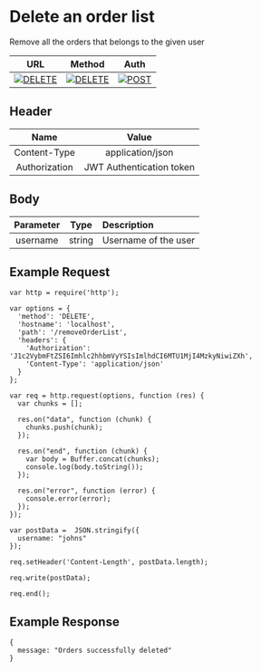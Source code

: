 # Delete an order list

Remove all the orders that belongs to the given user

| URL           | Method        | Auth  |
| :-----------: |:-------------:| :----:|
| [![DELETE](https://img.shields.io/badge//removeOrderList--black.svg)]() | [![DELETE](https://img.shields.io/badge/POST-red.svg)]() | [![POST](https://img.shields.io/badge/YES-brightgreen.svg)]() |


## Header

| Name          | Value        |
| :-----------: |:-------------:|
| Content-Type | application/json |
| Authorization | JWT Authentication token |


## Body

| Parameter     | Type          | Description  |
| :-----------: |:-------------:| :-----------|
| username      | string        | Username of the user  |


## Example Request
```
var http = require('http');

var options = {
  'method': 'DELETE',
  'hostname': 'localhost',
  'path': '/removeOrderList',
  'headers': {
    'Authorization': 'J1c2VybmFtZSI6Imhlc2hhbmVyYSIsImlhdCI6MTU1MjI4MzkyNiwiZXh',
    'Content-Type': 'application/json'
  }
};

var req = http.request(options, function (res) {
  var chunks = [];

  res.on("data", function (chunk) {
    chunks.push(chunk);
  });

  res.on("end", function (chunk) {
    var body = Buffer.concat(chunks);
    console.log(body.toString());
  });

  res.on("error", function (error) {
    console.error(error);
  });
});

var postData =  JSON.stringify({
  username: "johns"
});

req.setHeader('Content-Length', postData.length);

req.write(postData);

req.end();
```

## Example Response
```
{
  message: "Orders successfully deleted"
}
```

